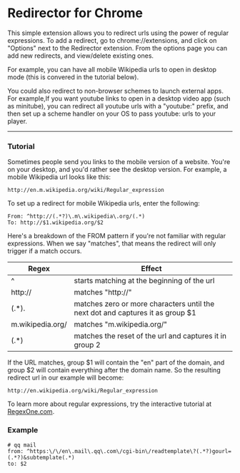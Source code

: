 Redirector for Chrome
=====================

This simple extension allows you to redirect urls using the power of regular
expressions. To add a redirect, go to chrome://extensions, and click on
"Options" next to the Redirector extension. From the options page you can
add new redirects, and view/delete existing ones.

For example, you can have all mobile Wikipedia urls to open in desktop mode
(this is convered in the tutorial below).

You could also redirect to non-browser schemes to launch external apps. For
example,If you want youtube links to open in a desktop video app (such as
minitube), you can redirect all youtube urls with a "youtube:" prefix, and then
set up a scheme handler on your OS to pass youtube: urls to your player.

---

### Tutorial ###

Sometimes people send you links to the mobile version of a website.
You're on your desktop, and you'd rather see the desktop version.
For example, a mobile Wikipedia url looks like this:

    http://en.m.wikipedia.org/wiki/Regular_expression

To set up a redirect for mobile Wikipedia urls, enter the following:

    From: ^http://(.*?)\.m\.wikipedia\.org/(.*)
    To: http://$1.wikipedia.org/$2

Here's a breakdown of the FROM pattern if you're not familiar with regular
expressions. When we say "matches", that means the redirect will only trigger if
a match occurs.

| Regex              | Effect                                       
| -----------------  | ------------------------------------------------------- |
| ^                  | starts matching at the beginning of the url             |
| http://            | matches "http://"                                       |
| (.*)\.             | matches zero or more characters until the next dot and captures it as group $1 |
| m\.wikipedia\.org/ | matches "m.wikipedia.org/"                              |
| (.*)               | matches the reset of the url and captures it in group 2 |

If the URL matches, group $1 will contain the "en" part of the domain, and group
$2 will contain everything after the domain name. So the resulting redirect url
in our example will become:

    http://en.wikipedia.org/wiki/Regular_expression

To learn more about regular expressions, try the interactive tutorial at
[RegexOne.com][1]. 

[1]: http://regexone.com/ "RegexOne"

### Example
```
# qq mail
from: ^https:\/\/en\.mail\.qq\.com\/cgi-bin\/readtemplate\?(.*?)gourl=(.*?)&subtemplate(.*)
to: $2
```